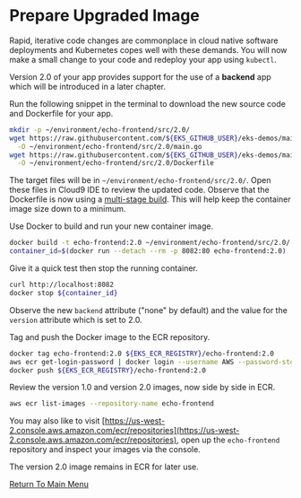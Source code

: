 # Prepare Upgraded Image

Rapid, iterative code changes are commonplace in cloud native software deployments and Kubernetes copes well with these demands.
You will now make a small change to your code and redeploy your app using `kubectl`.

Version 2.0 of your app provides support for the use of a **backend** app which will be introduced in a later chapter.

Run the following snippet in the terminal to download the new source code and Dockerfile for your app.
```bash
mkdir -p ~/environment/echo-frontend/src/2.0/
wget https://raw.githubusercontent.com/${EKS_GITHUB_USER}/eks-demos/main/echo-frontend/src/2.0/main.go \
  -O ~/environment/echo-frontend/src/2.0/main.go
wget https://raw.githubusercontent.com/${EKS_GITHUB_USER}/eks-demos/main/echo-frontend/src/2.0/Dockerfile \
  -O ~/environment/echo-frontend/src/2.0/Dockerfile
```

The target files will be in `~/environment/echo-frontend/src/2.0/`.
Open these files in Cloud9 IDE to review the updated code.
Observe that the Dockerfile is now using a [multi-stage build](https://docs.docker.com/develop/develop-images/multistage-build/).
This will help keep the container image size down to a minimum.

Use Docker to build and run your new container image.
```bash
docker build -t echo-frontend:2.0 ~/environment/echo-frontend/src/2.0/
container_id=$(docker run --detach --rm -p 8082:80 echo-frontend:2.0)
```

Give it a quick test then stop the running container.
```bash
curl http://localhost:8082
docker stop ${container_id}
```

Observe the new `backend` attribute ("none" by default) and the value for the `version` attribute which is set to 2.0.

Tag and push the Docker image to the ECR repository.
```bash
docker tag echo-frontend:2.0 ${EKS_ECR_REGISTRY}/echo-frontend:2.0
aws ecr get-login-password | docker login --username AWS --password-stdin ${EKS_ECR_REGISTRY}
docker push ${EKS_ECR_REGISTRY}/echo-frontend:2.0
```

Review the version 1.0 and version 2.0 images, now side by side in ECR.
```bash
aws ecr list-images --repository-name echo-frontend
```

You may also like to visit [https://us-west-2.console.aws.amazon.com/ecr/repositories](https://us-west-2.console.aws.amazon.com/ecr/repositories), open up the `echo-frontend` repository and inspect your images via the console.

The version 2.0 image remains in ECR for later use.

[Return To Main Menu](/README.md)